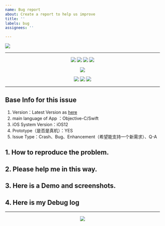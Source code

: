 ```yaml
---
name: Bug report
about: Create a report to help us improve
title: ''
labels: bug
assignees: ''

---
```


![](http://ww2.sinaimg.cn/large/006tNc79gy1g59kizl2apj31l80e5wgi.jpg)

----------


<p align="center">
<a href="https://github.com/iteatimeteam/ClaretCache/blob/master/ClaretCache.podspec"><img src="https://img.shields.io/badge/Pod-GetLatestVersion-green.svg?style=flat"></a>
<a href=""><img src="https://img.shields.io/badge/Swift-compatible-orange.svg"></a>
<a href=""><img src="https://img.shields.io/badge/platform-iOS%208.0%2B-ff69b5152950834.svg"></a>
<a href="https://github.com/ChenYilong/CYLTabBarController/blob/master/LICENSE"><img src="https://img.shields.io/badge/license-MIT-green.svg?style=flat"></a>
</p>

<p align="center">
<a href="https://github.com/ChenYilong/iOSBlog/issues/21"><img src="https://img.shields.io/static/v1.svg?label=QQ%E3%80%81Telegram%20Group&color=blue&message=%E7%82%B9%E5%87%BB%E8%8E%B7%E5%8F%96QQ%E3%80%81Telegram%E7%BE%A4%E4%BF%A1%E6%81%AF&color=green"></a>
</p>

<p align="center">
<a href="https://twitter.com/stevechen1010"><img src="https://img.shields.io/twitter/url/http/shields.io.svg?style=social&maxAge=2592000"></a>
<a href="http://weibo.com/luohanchenyilong"><img src="http://i67.tinypic.com/wbulbr.jpg"></a>
</a><a href="https://t.me/CYLTabBarController"><img src="http://i66.tinypic.com/of2hbn.jpg"></a></a> 
</p>

----------


## Base Info for this issue 

<!--- 基本信息 -->

<!--- 每个类的第五行都标记有版本号，请贴出。 -->

 1. Version：Latest Version as [here](https://github.com/iteatimeteam/ClaretCache/blob/master/ClaretCache.podspec) 
 2. main language of App ：Objective-C/Swift
 4. iOS System Version：iOS12
 5. Prototype（是否是真机）：YES
 6. Issue Type：Crash、Bug、Enhancement（希望能支持一个新需求）、Q-A

## 1. How to reproduce the problem.
<!--- 请详细描述下复现步骤。 -->

## 2. Please help me in this way.
<!--- 请详细描述下我需要怎么做才能符合你的需求。 -->

## 3. Here is a Demo and screenshots. 

<!--- 尽量提供一个可以复现的Demo，我的邮箱：luohanchenyilong@163.com。或者前往 Telegram 群交流：https://t.me/iosobjc -->

## 4. Here is my Debug log

<!--- 请尽量提供详细的日志打印信息，控制台默认会有网络请求的打印信息，请将相关的日志贴出-->





----------

<p align="center"><a href="http://weibo.com/u/1692391497?s=6uyXnP" target="_blank"><img border="0" src="http://service.t.sina.com.cn/widget/qmd/1692391497/b46c844b/1.png"/></a></a>


